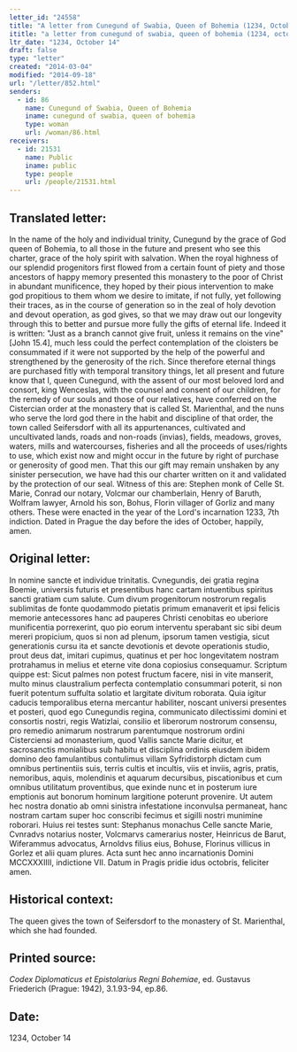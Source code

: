 ```yaml
---
letter_id: "24558"
title: "A letter from Cunegund of Swabia, Queen of Bohemia (1234, October 14)"
ititle: "a letter from cunegund of swabia, queen of bohemia (1234, october 14)"
ltr_date: "1234, October 14"
draft: false
type: "letter"
created: "2014-03-04"
modified: "2014-09-18"
url: "/letter/852.html"
senders:
  - id: 86
    name: Cunegund of Swabia, Queen of Bohemia
    iname: cunegund of swabia, queen of bohemia
    type: woman
    url: /woman/86.html
receivers:
  - id: 21531
    name: Public
    iname: public
    type: people
    url: /people/21531.html
---
```

<h2> Translated letter:</h2>In the name of the holy and individual trinity, Cunegund by the grace of God queen of Bohemia, to all those in the future and present who see this charter, grace of the holy spirit with salvation.
When the royal highness of our splendid progenitors first flowed from a certain fount of piety and those ancestors of happy memory presented this monastery to the poor of Christ in abundant munificence, they hoped by their pious intervention to make god propitious to them whom we desire to imitate, if not fully, yet following their traces, as in the course of generation so in the zeal of holy devotion and devout operation, as god gives, so that we may draw out our longevity through this to better and pursue more fully the gifts of eternal life.  Indeed it is written:  "Just as a branch cannot give fruit, unless it remains on the vine" [John 15.4], much less could the perfect contemplation of the cloisters be consummated if it were not supported by the help of the powerful and strengthened by the generosity of the rich.
Since therefore eternal things are purchased fitly with temporal transitory things, let all present and future know that I, queen Cunegund, with the assent of our most beloved lord and consort, king Wenceslas, with the counsel and consent of our children, for the remedy of our souls and those of our relatives, have conferred on the Cistercian order at the monastery that is called St. Marienthal, and the nuns who serve the lord god there in the habit and discipline of that order, the town called Seifersdorf with all its appurtenances, cultivated and uncultivated lands, roads and non-roads (invias), fields, meadows, groves, waters, mills and watercourses, fisheries and all the proceeds of uses/rights to use, which exist now and might occur in the future by right of purchase or generosity of good men.
That this our gift may remain unshaken by any sinister persecution, we have had this our charter written on it and validated by the protection of our seal.
Witness of this are:  Stephen monk of Celle St. Marie, Conrad our notary, Volcmar our chamberlain, Henry of Baruth, Wolfram lawyer, Arnold his son, Bohus, Florin villager of Gorliz and many others.
These were enacted in the year of the Lord's incarnation 1233, 7th indiction.  Dated in Prague the day before the ides of October, happily, amen.
<h2 class="mt-4"> Original letter:</h2>In nomine sancte et individue trinitatis.  Cvnegundis, dei gratia regina Boemie, universis futuris et presentibus hanc cartam intuentibus spiritus sancti gratiam cum salute.  Cum divum progenitorum nostrorum regalis sublimitas de fonte quodammodo pietatis primum emanaverit et ipsi felicis memorie antecessores hanc ad pauperes Christi cenobitas eo uberiore munificentia porrexerint, quo pio eorum interventu sperabant sic sibi deum mereri propicium, quos si non ad plenum, ipsorum tamen vestigia, sicut generationis cursu ita et sancte devotionis et devote operationis studio, prout deus dat, imitari cupimus, quatinus et per hoc longevitatem nostram protrahamus in melius et eterne vite dona copiosius consequamur.  Scriptum quippe est:  Sicut palmes non potest fructum facere, nisi in vite manserit, multo minus claustralium perfecta contemplatio consummari poterit, si non fuerit potentum suffulta solatio et largitate divitum roborata.  Quia igitur caducis temporalibus eterna mercantur habiliter, noscant universi presentes et posteri, quod ego Cunegundis regina, communicato dilectissimi domini et consortis nostri, regis Watizlai, consilio et liberorum nostrorum consensu, pro remedio animarum nostrarum parentumque nostrorum ordini Cisterciensi ad monasterium, quod Vallis sancte Marie dicitur, et sacrosanctis monialibus sub habitu et disciplina ordinis eiusdem ibidem domino deo famulantibus contulimus villam Syfridistorph dictam cum omnibus pertinentiis suis, terris cultis et incultis, viis et inviis, agris, pratis, nemoribus, aquis, molendinis et aquarum decursibus, piscationibus et cum omnibus utilitatum proventibus, que exinde nunc et in posterum iure emptionis aut bonorum hominum largitione poterunt provenire.  Ut autem hec nostra donatio ab omni sinistra infestatione inconvulsa permaneat, hanc nostram cartam super hoc conscribi fecimus et sigilli nostri munimine roborari.  Huius rei testes sunt:  Stephanus monachus Celle sancte Marie, Cvnradvs notarius noster, Volcmarvs camerarius noster, Heinricus de Barut, Wiferammus advocatus, Arnoldvs filius eius, Bohuse, Florinus villicus in Gorlez et alii quam plures.
Acta sunt hec anno incarnationis Domini MCCXXXIIII, indictione VII.  Datum in Pragis pridie idus octobris, feliciter amen.
<h2 class="mt-4"> Historical context:</h2>The queen gives the town of Seifersdorf to the monastery of St. Marienthal, which she had founded.
<h2 class="mt-4"> Printed source:</h2><p><em>Codex Diplomaticus et Epistolarius Regni Bohemiae</em>, ed. Gustavus Friederich (Prague: 1942), 3.1.93-94, ep.86.</p><h2 class="mt-4"> Date:</h2>1234, October 14
